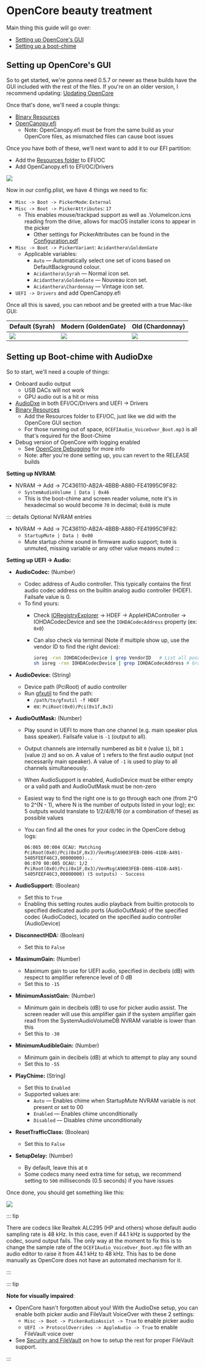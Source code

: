 # OpenCore beauty treatment

Main thing this guide will go over:

* [Setting up OpenCore's GUI](#setting-up-opencores-gui)
* [Setting up a boot-chime](#setting-up-boot-chime-with-audiodxe)

## Setting up OpenCore's GUI

So to get started, we're gonna need 0.5.7 or newer as these builds have the GUI included with the rest of the files. If you're on an older version, I recommend updating: [Updating OpenCore](../universal/update.md)

Once that's done, we'll need a couple things:

* [Binary Resources](https://github.com/acidanthera/OcBinaryData)
* [OpenCanopy.efi](https://github.com/acidanthera/OpenCorePkg/releases)
  * Note: OpenCanopy.efi must be from the same build as your OpenCore files, as mismatched files can cause boot issues

Once you have both of these, we'll next want to add it to our EFI partition:

* Add the [Resources folder](https://github.com/acidanthera/OcBinaryData) to EFI/OC
* Add OpenCanopy.efi to EFI/OC/Drivers

![](../images/extras/gui-md/folder-gui.png)

Now in our config.plist, we have 4 things we need to fix:

* `Misc -> Boot -> PickerMode`: `External`
* `Misc -> Boot -> PickerAttributes`: `17`
  * This enables mouse/trackpad support as well as .VolumeIcon.icns reading from the drive, allows for macOS installer icons to appear in the picker
    * Other settings for PickerAttributes can be found in the [Configuration.pdf](https://github.com/acidanthera/OpenCorePkg/blob/master/Docs/Configuration.pdf)
* `Misc -> Boot -> PickerVariant`: `Acidanthera\GoldenGate`
  * Applicable variables:
    * `Auto` — Automatically select one set of icons based on DefaultBackground colour.
    * `Acidanthera\Syrah` — Normal icon set.
    * `Acidanthera\GoldenGate` — Nouveau icon set.
    * `Acidanthera\Chardonnay` — Vintage icon set.
* `UEFI -> Drivers` and add OpenCanopy.efi

Once all this is saved, you can reboot and be greeted with a true Mac-like GUI:

| Default (Syrah) | Modern (GoldenGate) | Old (Chardonnay) |
| :--- | :--- | :--- |
| ![](../images/extras/gui-md/gui.png) | ![](../images/extras/gui-md/gui-nouveau.png) | ![](../images/extras/gui-md/gui-old.png) |

## Setting up Boot-chime with AudioDxe

So to start, we'll need a couple of things:

* Onboard audio output
  * USB DACs will not work
  * GPU audio out is a hit or miss
* [AudioDxe](https://github.com/acidanthera/OpenCorePkg/releases) in both EFI/OC/Drivers and UEFI -> Drivers
* [Binary Resources](https://github.com/acidanthera/OcBinaryData)
  * Add the Resources folder to EFI/OC, just like we did with the OpenCore GUI section
  * For those running out of space, `OCEFIAudio_VoiceOver_Boot.mp3` is all that's required for the Boot-Chime
* Debug version of OpenCore with logging enabled
  * See [OpenCore Debugging](https://dortania.github.io/OpenCore-Install-Guide/troubleshooting/debug.html) for more info
  * Note: after you're done setting up, you can revert to the RELEASE builds

**Setting up NVRAM**:

* NVRAM -> Add -> 7C436110-AB2A-4BBB-A880-FE41995C9F82:
  * `SystemAudioVolume | Data | 0x46`
  * This is the boot-chime and screen reader volume, note it's in hexadecimal so would become `70` in decimal; `0x80` is mute

::: details Optional NVRAM entries

* NVRAM -> Add -> 7C436110-AB2A-4BBB-A880-FE41995C9F82:
  * `StartupMute | Data | 0x00`
  * Mute startup chime sound in firmware audio support; `0x00` is unmuted, missing variable or any other value means muted
:::

**Setting up UEFI -> Audio:**

* **AudioCodec:** (Number)
  * Codec address of Audio controller. This typically contains the first audio codec address on the builtin analog audio controller (HDEF). Failsafe value is 0.
  * To find yours:
    * Check [IORegistryExplorer](https://github.com/khronokernel/IORegistryClone/blob/master/ioreg-302.zip) -> HDEF -> AppleHDAController -> IOHDACodecDevice and see the `IOHDACodecAddress` property (ex: `0x0`)
    * Can also check via terminal (Note if multiple show up, use the vendor ID to find the right device):

      ```sh
      ioreg -rxn IOHDACodecDevice | grep VendorID   # List all possible devices
      sh ioreg -rxn IOHDACodecDevice | grep IOHDACodecAddress # Grab the codec address
      ```

* **AudioDevice:** (String)
  * Device path (PciRoot) of audio controller
  * Run [gfxutil](https://github.com/acidanthera/gfxutil/releases) to find the path:
    * `/path/to/gfxutil -f HDEF`
    * ex: `PciRoot(0x0)/Pci(0x1f,0x3)`

* **AudioOutMask:** (Number)
  * Play sound in UEFI to more than one channel (e.g. main speaker plus bass speaker). Failsafe value is `-1` (output to all).
  * Output channels are internally numbered as bit `0` (value `1`), bit `1` (value `2`) and so on. A value of `1` refers to the first audio output (not necessarily main speaker). A value of `-1` is used to play to all channels simultaneously.
  * When AudioSupport is enabled, AudioDevice must be either empty or a valid path and AudioOutMask must be non-zero
  * Easiest way to find the right one is to go through each one (from 2^0 to 2^(N - 1), where N is the number of outputs listed in your log); ex: 5 outputs would translate to 1/2/4/8/16 (or a combination of these) as possible values
  * You can find all the ones for your codec in the OpenCore debug logs:

    ```
    06:065 00:004 OCAU: Matching PciRoot(0x0)/Pci(0x1F,0x3)/VenMsg(A9003FEB-D806-41DB-A491-5405FEEF46C3,00000000)...
    06:070 00:005 OCAU: 1/2 PciRoot(0x0)/Pci(0x1F,0x3)/VenMsg(A9003FEB-D806-41DB-A491-5405FEEF46C3,00000000) (5 outputs) - Success
    ```

* **AudioSupport:** (Boolean)
  * Set this to `True`
  * Enabling this setting routes audio playback from builtin protocols to specified dedicated audio ports (AudioOutMask) of the specified codec (AudioCodec), located on the specified audio controller (AudioDevice)

* **DisconnectHDA:** (Boolean)
  * Set this to `False`

* **MaximumGain:** (Number)
  * Maximum gain to use for UEFI audio, specified in decibels (dB) with respect to amplifier reference level of 0 dB
  * Set this to `-15`

* **MinimumAssistGain:** (Number)
  * Minimum gain in decibels (dB) to use for picker audio assist. The screen reader will use this amplifier gain if the system amplifier gain read from the SystemAudioVolumeDB NVRAM variable is lower than this
  * Set this to `-30`

* **MinimumAudibleGain:** (Number)
  * Minimum gain in decibels (dB) at which to attempt to play any sound
  * Set this to `-55`

* **PlayChime:** (String)
  * Set this to `Enabled`
  * Supported values are:
    * `Auto` — Enables chime when StartupMute NVRAM variable is not present or set to 00
    * `Enabled` — Enables chime unconditionally
    * `Disabled` — Disables chime unconditionally

* **ResetTrafficClass:** (Boolean)
  * Set this to `False`

* **SetupDelay:** (Number)
  * By default, leave this at `0`
  * Some codecs many need extra time for setup, we recommend setting to `500` milliseconds (0.5 seconds) if you have issues

Once done, you should get something like this:

![](../images/extras/gui-md/audio-config.png)

::: tip

There are codecs like Realtek ALC295 (HP and others) whose default audio sampling rate is 48 kHz. In this case, even if 44.1 kHz is supported by the codec, sound output fails. The only way at the moment to fix this is to change the sample rate of the `OCEFIAudio_VoiceOver_Boot.mp3` file with an audio editor to raise it from 44.1 kHz to 48 kHz. This has to be done manually as OpenCore does not have an automated mechanism for it.

:::

::: tip

**Note for visually impaired**:

* OpenCore hasn't forgotten about you! With the AudioDxe setup, you can enable both picker audio and FileVault VoiceOver with these 2 settings:
  * `Misc -> Boot -> PickerAudioAssist -> True` to enable picker audio
  * `UEFI -> ProtocolOverrides -> AppleAudio -> True` to enable FileVault voice over
* See [Security and FileVault](../universal/security.md) on how to setup the rest for proper FileVault support.

:::
